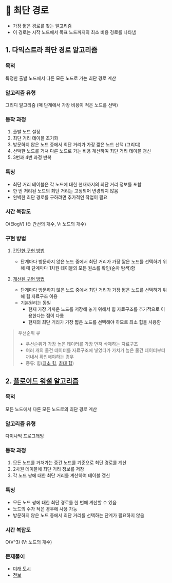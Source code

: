 # 📑 최단 경로

- 가장 짧은 경로를 찾는 알고리즘
- 이 경로는 시작 노드에서 목표 노드까지의 최소 비용 경로를 나타냄

## 1. 다익스트라 최단 경로 알고리즘

### 목적

특정한 출발 노드에서 다른 모든 노드로 가는 최단 경로 계산

### 알고리즘 유형

그리디 알고리즘 (매 단계에서 가장 비용이 적은 노드를 선택)

### 동작 과정

1. 출발 노드 설정
2. 최단 거리 테이블 초기화
3. 방문하지 않은 노드 중에서 최단 거리가 가장 짧은 노드 선택 (그리디)
4. 선택한 노드를 거쳐 다른 노드로 가는 비용 계산하여 최단 거리 테이블 갱신
5. 3번과 4번 과정 반복

### 특징

- 최단 거리 테이블은 각 노드에 대한 현재까지의 최단 거리 정보를 포함
- 한 번 처리된 노드의 최단 거리는 고정되어 변경되지 않음
- 완벽한 최단 경로를 구하려면 추가적인 작업이 필요

### 시간 복잡도

O(ElogV) (E: 간선의 개수, V: 노드의 개수)

### 구현 방법

1. [간단한 구현 방법](/python/dijkstra/9-1.py)

   - 단계마다 방문하지 않은 노드 중에서 최단 거리가 가장 짧은 노드를 선택하기 위해 매 단계마다 1차원 테이블의 모든 원소를 확인(순차 탐색)함

2. [개선된 구현 방법](/python/dijkstra/9-4.py)

   - 단계마다 방문하지 않은 노드 중에서 최단 거리가 가장 짧은 노드를 선택하기 위해 힙 자료구조 이용
   - 기본원리는 동일
     - 현재 가장 가까운 노드를 저장해 놓기 위해서 힙 자료구조를 추가적으로 이용한다는 점이 다름
     - 현재의 최단 거리가 가장 짧은 노드를 선택해야 하므로 최소 힙을 사용함

> 우선순위 큐
>
> - 우선순위가 가장 높은 데이터를 가장 먼저 삭제하는 자료구조
> - 여러 개의 물건 데이터를 자료구조에 넣었다가 가치가 높은 물건 데이터부터 꺼내서 확인해야하는 경우
> - 종류: 힙([최소 힙](/python/dijkstra/9-2.py), [최대 힙](/python/dijkstra/9-3.py))

## 2. [플로이드 워셜 알고리즘](/python/dijkstra/9-5.py)

### 목적

모든 노드에서 다른 모든 노드로의 최단 경로 계산

### 알고리즘 유형

다이나믹 프로그래밍

### 동작 과정

1. 모든 노드를 거쳐가는 중간 노드를 기준으로 최단 경로를 계산
2. 2차원 테이블에 최단 거리 정보를 저장
3. 각 노드 쌍에 대한 최단 거리를 계산하여 테이블 갱신

### 특징

- 모든 노드 쌍에 대한 최단 경로를 한 번에 계산할 수 있음
- 노드의 수가 적은 경우에 사용 가능
- 방문하지 않은 노드 중에서 최단 거리를 선택하는 단계가 필요하지 않음

### 시간 복잡도

O(V^3) (V: 노드의 개수)

### 문제풀이

- [미래 도시](/python/dijkstra/9-6.py)
- [전보](/python/dijkstra/9-7.py)
